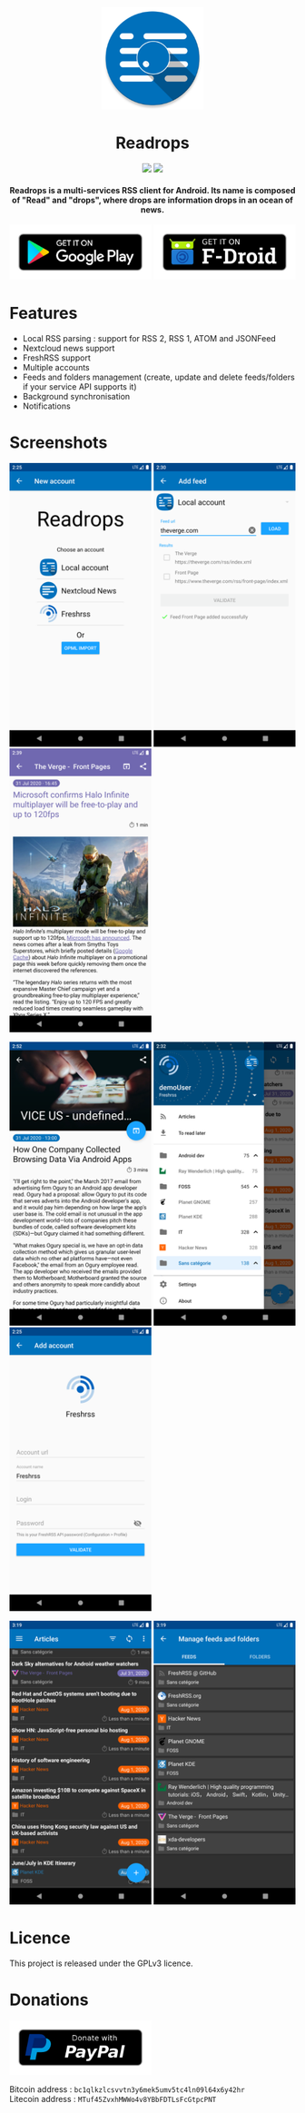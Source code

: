 <p align="center">
	<img src="fastlane/metadata/android/en-US/images/icon.png" width=180>
</p>

<h1 align="center"><b>Readrops</b></h1>

<p align="center">
<a href="https://github.com/readrops/Readrops/actions"><img src="https://github.com/readrops/Readrops/workflows/Android%20CI/badge.svg?branch=develop"></a>
<a href="https://codecov.io/gh/readrops/Readrops"><img src="https://codecov.io/gh/readrops/Readrops/branch/develop/graph/badge.svg?token=229PNPQPMM"></a>

<h4 align="center">Readrops is a multi-services RSS client for Android. Its name is composed of "Read" and "drops", where drops are information drops in an ocean of news.</h4>

<p align="center">
	<a href="https://play.google.com/store/apps/details?id=com.readrops.app"><img src="images/google-play-badge.png" width=250></a>
	<a href="https://f-droid.org/en/packages/com.readrops.app/"><img src="images/fdroid-badge.png" width=250></a>
</p>

</p>

# Features

- Local RSS parsing : support for RSS 2, RSS 1, ATOM and JSONFeed
- Nextcloud news support
- FreshRSS support
- Multiple accounts
- Feeds and folders management (create, update and delete feeds/folders if your service API supports it)
- Background synchronisation
- Notifications

# Screenshots

<img src="fastlane/metadata/android/en-US/images/phoneScreenshots/Screenshot_1.png" width=250> <img src="fastlane/metadata/android/en-US/images/phoneScreenshots/Screenshot_2.png" width=250> <img src="fastlane/metadata/android/en-US/images/phoneScreenshots/Screenshot_3.png" width=250> 

<img src="fastlane/metadata/android/en-US/images/phoneScreenshots/Screenshot_4.png" width=250> <img src="fastlane/metadata/android/en-US/images/phoneScreenshots/Screenshot_5.png" width=250> <img src="fastlane/metadata/android/en-US/images/phoneScreenshots/Screenshot_6.png" width=250>

<img src="fastlane/metadata/android/en-US/images/phoneScreenshots/Screenshot_7.png" width=250> <img src="fastlane/metadata/android/en-US/images/phoneScreenshots/Screenshot_8.png" width=250>

# Licence

This project is released under the GPLv3 licence.

# Donations

[<img src="images/paypal-badge.png" width=250>](https://paypal.me/readropsapp)

Bitcoin address : `bc1qlkzlcsvvtn3y6mek5umv5tc4ln09l64x6y42hr` <br />
Litecoin address : `MTuf45ZvxhMWWo4v8YBbFDTLsFcGtpcPNT`
